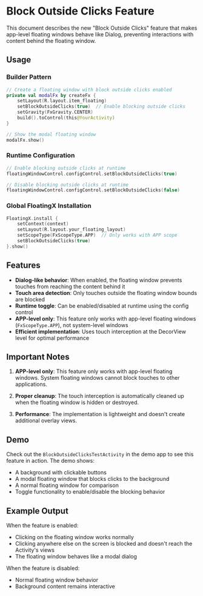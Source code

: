 # Block Outside Clicks Feature

This document describes the new "Block Outside Clicks" feature that makes app-level floating windows behave like Dialog, preventing interactions with content behind the floating window.

## Usage

### Builder Pattern
```kotlin
// Create a floating window with block outside clicks enabled
private val modalFx by createFx {
    setLayout(R.layout.item_floating)
    setBlockOutsideClicks(true)  // Enable blocking outside clicks
    setGravity(FxGravity.CENTER)
    build().toControl(this@YourActivity)
}

// Show the modal floating window
modalFx.show()
```

### Runtime Configuration
```kotlin
// Enable blocking outside clicks at runtime
floatingWindowControl.configControl.setBlockOutsideClicks(true)

// Disable blocking outside clicks at runtime
floatingWindowControl.configControl.setBlockOutsideClicks(false)
```

### Global FloatingX Installation
```kotlin
FloatingX.install {
    setContext(context)
    setLayout(R.layout.your_floating_layout)
    setScopeType(FxScopeType.APP)  // Only works with APP scope
    setBlockOutsideClicks(true)
}.show()
```

## Features

- **Dialog-like behavior**: When enabled, the floating window prevents touches from reaching the content behind it
- **Touch area detection**: Only touches outside the floating window bounds are blocked
- **Runtime toggle**: Can be enabled/disabled at runtime using the config control
- **APP-level only**: This feature only works with app-level floating windows (`FxScopeType.APP`), not system-level windows
- **Efficient implementation**: Uses touch interception at the DecorView level for optimal performance

## Important Notes

1. **APP-level only**: This feature only works with app-level floating windows. System floating windows cannot block touches to other applications.

2. **Proper cleanup**: The touch interception is automatically cleaned up when the floating window is hidden or destroyed.

3. **Performance**: The implementation is lightweight and doesn't create additional overlay views.

## Demo

Check out the `BlockOutsideClicksTestActivity` in the demo app to see this feature in action. The demo shows:

- A background with clickable buttons
- A modal floating window that blocks clicks to the background
- A normal floating window for comparison
- Toggle functionality to enable/disable the blocking behavior

## Example Output

When the feature is enabled:
- Clicking on the floating window works normally
- Clicking anywhere else on the screen is blocked and doesn't reach the Activity's views
- The floating window behaves like a modal dialog

When the feature is disabled:
- Normal floating window behavior
- Background content remains interactive